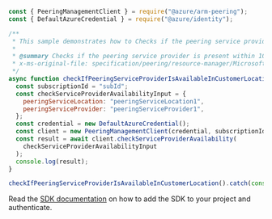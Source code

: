 ```javascript
const { PeeringManagementClient } = require("@azure/arm-peering");
const { DefaultAzureCredential } = require("@azure/identity");

/**
 * This sample demonstrates how to Checks if the peering service provider is present within 1000 miles of customer's location
 *
 * @summary Checks if the peering service provider is present within 1000 miles of customer's location
 * x-ms-original-file: specification/peering/resource-manager/Microsoft.Peering/stable/2021-06-01/examples/CheckServiceProviderAvailability.json
 */
async function checkIfPeeringServiceProviderIsAvailableInCustomerLocation() {
  const subscriptionId = "subId";
  const checkServiceProviderAvailabilityInput = {
    peeringServiceLocation: "peeringServiceLocation1",
    peeringServiceProvider: "peeringServiceProvider1",
  };
  const credential = new DefaultAzureCredential();
  const client = new PeeringManagementClient(credential, subscriptionId);
  const result = await client.checkServiceProviderAvailability(
    checkServiceProviderAvailabilityInput
  );
  console.log(result);
}

checkIfPeeringServiceProviderIsAvailableInCustomerLocation().catch(console.error);
```

Read the [SDK documentation](https://github.com/Azure/azure-sdk-for-js/blob/%40azure%2Farm-peering_2.0.1/sdk/peering/arm-peering/README.md) on how to add the SDK to your project and authenticate.
